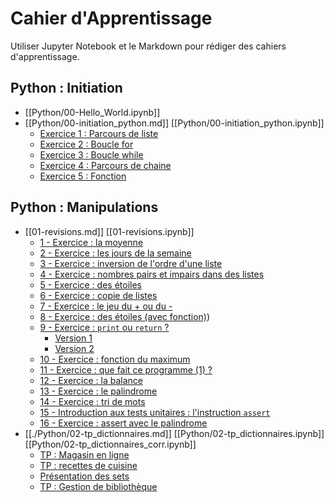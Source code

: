 # Cahier d'Apprentissage

Utiliser Jupyter Notebook et le Markdown pour rédiger des cahiers d'apprentissage.

## Python : Initiation

- [[Python/00-Hello_World.ipynb]]
- [[Python/00-initiation_python.md]] [[Python/00-initiation_python.ipynb]]
  - [Exercice 1 : Parcours de liste](Python/00-initiation_python.md#exercice-1--parcours-de-liste)
  - [Exercice 2 : Boucle for](Python/00-initiation_python.md#exercice-2--boucle-for)
  - [Exercice 3 : Boucle while](Python/00-initiation_python.md#exercice-3--boucle-while)
  - [Exercice 4 : Parcours de chaine](Python/00-initiation_python.md#exercice-4--parcours-de-chaine)
  - [Exercice 5 : Fonction](Python/00-initiation_python.md#exercice-5--fonction)

## Python : Manipulations

- [[01-revisions.md]] [[01-revisions.ipynb]]
  - [1 - Exercice : la moyenne](./Python/01-revisions.md#1x--rexrcice--la-moyenne)
  - [2 - Exercice : les jours de la semaine](./Python/01-revisions.md#2--exercice--les-jours-de-la-semaine)
  - [3 - Exercice : inversion de l'ordre d'une liste](./Python/01-revisions.md#3--exercice--inversion-de-l-ordre-d-une-liste)
  - [4 - Exercice : nombres pairs et impairs dans des listes](./Python/01-revisions.md#4--exercice--nombres-pairs-et-impairs-dans-des-listes)
  - [5 - Exercice : des étoiles](./Python/01-revisions.md#5--exercice--des-étoiles)
  - [6 - Exercice : copie de listes](./Python/01-revisions.md#6--exercice--copie-de-listes)
  - [7 - Exercice : le jeu du + ou du -](./Python/01-revisions.md#7--exercice--le-jeu-du-+-ou-du--)
  - [8 - Exercice : des étoiles (avec fonction)](./Python/01-revisions.md#8--exercice--des-étoiles--avec-fonction))
  - [9 - Exercice : `print` ou `return` ?](./Python/01-revisions.md#9--exercice--print-ou--return-)
    - [Version 1](./Python/01-revisions.md#version-1)
    - [Version 2](./Python/01-revisions.md#version-2)
  - [10 - Exercice : fonction du maximum](./Python/01-revisions.md#10--exercice--fonction-du-maximum)
  - [11 - Exercice : que fait ce programme (1) ?](./Python/01-revisions.md#11--exercice--que-fait-ce-programme--1--)
  - [12 - Exercice : la balance](./Python/01-revisions.md#12--exercice--la-balance)
  - [13 - Exercice : le palindrome](./Python/01-revisions.md#13--exercice--le-palindrome)
  - [14 - Exercice : tri de mots](./Python/01-revisions.md#14--exercice--tri-de-mots)
  - [15 - Introduction aux tests unitaires : l'instruction `assert`](./Python/01-revisions.md#15--introduction-aux-tests-unitaires--l-instruction--assert-)
  - [16 - Exercice : assert avec le palindrome](./Python/01-revisions.md#16--exercice--assert-avec-le-palindrome)
- [[./Python/02-tp_dictionnaires.md]] [[Python/02-tp_dictionnaires.ipynb]] [[Python/02-tp_dictionnaires_corr.ipynb]]
  - [TP : Magasin en ligne](./Python/02-tp_dictionnaires.md#tp--magasin-en-ligne)
  - [TP : recettes de cuisine](./Python/02-tp_dictionnaires.md#tp--recettes-de-cuisine)
   - [Présentation des sets](./Python/02-tp_dictionnaires.md#présentation-des-sets)
  - [TP : Gestion de bibliothèque](./Python/02-tp_dictionnaires.md#tp--gestion-de-bibliothèque)

